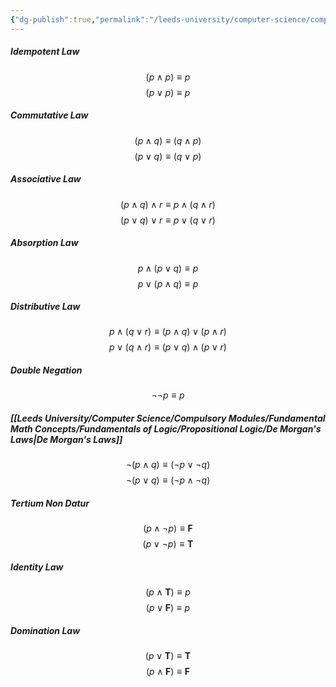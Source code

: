 ```yaml
---
{"dg-publish":true,"permalink":"/leeds-university/computer-science/compulsory-modules/fundamental-math-concepts/fundamentals-of-logic/propositional-logic/logical-laws/"}
---
```


##### Idempotent Law
$$ ( p \land p ) \equiv p $$
$$ ( p \lor p ) \equiv p $$
##### Commutative Law
$$ ( p \land q ) \equiv ( q \land p )$$
$$ ( p \lor q ) \equiv ( q \lor p )$$
##### Associative Law
$$ ( p \land q ) \land r \equiv p \land ( q \land r )$$
$$ ( p \lor q ) \lor r \equiv p \lor ( q \lor r )$$
##### Absorption Law
$$ p \land ( p \lor q ) \equiv p$$
$$ p \lor ( p \land q ) \equiv p$$
##### Distributive Law
$$ p \land ( q \lor r ) \equiv ( p \land q ) \lor ( p \land r ) $$
$$ p \lor ( q \land r ) \equiv ( p \lor q ) \land ( p \lor r ) $$
##### Double Negation
$$ \neg \neg p \equiv p $$
##### [[Leeds University/Computer Science/Compulsory Modules/Fundamental Math Concepts/Fundamentals of Logic/Propositional Logic/De Morgan's Laws\|De Morgan's Laws]]
$$ \neg ( p \land q ) \equiv ( \neg p \lor \neg q ) $$
$$ \neg ( p \lor q ) \equiv ( \neg p \land \neg q ) $$
##### Tertium Non Datur
$$ ( p \land \neg p ) \equiv \textbf{F} $$
$$ ( p \lor \neg p ) \equiv \textbf{T} $$
##### Identity Law
$$ ( p \land \textbf{T} ) \equiv p $$
$$ ( p \lor \textbf{F} ) \equiv p $$
##### Domination Law
$$ ( p \lor \textbf{T} ) \equiv \textbf{T} $$
$$ ( p \land \textbf{F} ) \equiv \textbf{F} $$
